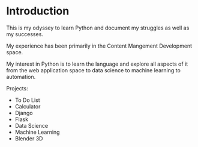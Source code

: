 # Introduction
This is my odyssey to learn Python and document my struggles as well as my successes.

My experience has been primarily in the Content Mangement Development space.

My interest in Python is to learn the language and explore all aspects of it from the web application space to data science to machine learning to automation.

Projects:
<ul>
  <li>To Do List</li>
  <li>Calculator</li>
  <li>Django</li>
  <li>Flask</li>
  <li>Data Science</li>
  <li>Machine Learning</li>
  <li>Blender 3D</li>
</ul>
